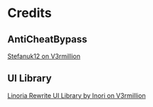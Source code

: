 # Credits

## AntiCheatBypass
[Stefanuk12 on V3rmillion](https://v3rmillion.net/showthread.php?tid=1135450)

## UI Library
[Linoria Rewrite UI Library by Inori on V3rmillion](https://v3rmillion.net/showthread.php?tid=1150670)
